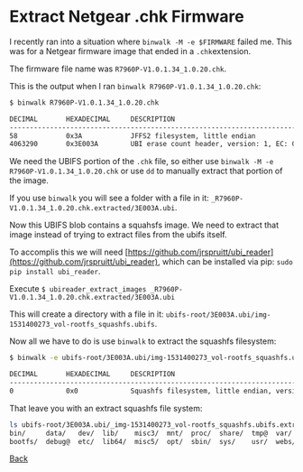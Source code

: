 # Extract Netgear .chk Firmware

I recently ran into a situation where `binwalk -M -e $FIRMWARE` failed me.  This was for a Netgear firmware image that ended in a `.chk`extension.

The firmware file name was `R7960P-V1.0.1.34_1.0.20.chk`.

This is the output when I ran `binwalk R7960P-V1.0.1.34_1.0.20.chk`:

```bash
$ binwalk R7960P-V1.0.1.34_1.0.20.chk

DECIMAL       HEXADECIMAL     DESCRIPTION
--------------------------------------------------------------------------------
58            0x3A            JFFS2 filesystem, little endian
4063290       0x3E003A        UBI erase count header, version: 1, EC: 0x0, VID header offset: 0x800, data offset: 0x1000

```

We need the UBIFS portion of the `.chk` file, so either use `binwalk -M -e R7960P-V1.0.1.34_1.0.20.chk` or use `dd` to manually extract that portion of the image.

If you use `binwalk` you will see a folder with a file in it: `_R7960P-V1.0.1.34_1.0.20.chk.extracted/3E003A.ubi`.

Now this UBIFS blob contains a squahsfs image.  We need to extract that image instead of trying to extract files from the ubifs itself.

To accomplis this we will need [https://github.com/jrspruitt/ubi_reader](https://github.com/jrspruitt/ubi_reader), which can be installed via pip: `sudo pip install ubi_reader`.

Execute `$ ubireader_extract_images _R7960P-V1.0.1.34_1.0.20.chk.extracted/3E003A.ubi`

This will create a directory with a file in it: `ubifs-root/3E003A.ubi/img-1531400273_vol-rootfs_squashfs.ubifs`.

Now all we have to do is use `binwalk` to extract the squashfs filesystem:

```bash
$ binwalk -e ubifs-root/3E003A.ubi/img-1531400273_vol-rootfs_squashfs.ubifs

DECIMAL       HEXADECIMAL     DESCRIPTION
--------------------------------------------------------------------------------
0             0x0             Squashfs filesystem, little endian, version 4.0, compression:xz, size: 36995096 bytes, 2192 inodes, blocksize: 131072 bytes, created: 2019-02-24 22:58:06

```

That leave you with an extract squashfs file system:

```bash
ls ubifs-root/3E003A.ubi/_img-1531400273_vol-rootfs_squashfs.ubifs.extracted/squashfs-root 
bin/     data/   dev/  lib/    misc3/  mnt/  proc/  share/  tmp@  var/   www/
bootfs/  debug@  etc/  lib64/  misc5/  opt/  sbin/  sys/    usr/  webs/
```

[Back](https://nstarke.github.io/)
